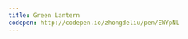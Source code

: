 ```yaml
---
title: Green Lantern                     
codepen: http://codepen.io/zhongdeliu/pen/EWYpNL 
---
```

